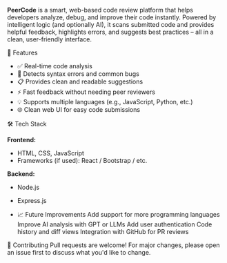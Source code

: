 **PeerCode** is a smart, web-based code review platform that helps developers analyze, debug, and improve their code instantly. Powered by intelligent logic (and optionally AI), it scans submitted code and provides helpful feedback, highlights errors, and suggests best practices – all in a clean, user-friendly interface.

🚀 Features

- ✅ Real-time code analysis
- 🐞 Detects syntax errors and common bugs
- 📋 Provides clean and readable suggestions
- ⚡ Fast feedback without needing peer reviewers
- 💡 Supports multiple languages (e.g., JavaScript, Python, etc.)
- 🌐 Clean web UI for easy code submissions

🛠️ Tech Stack

**Frontend:**
- HTML, CSS, JavaScript
- Frameworks (if used): React / Bootstrap / etc.

**Backend:**
- Node.js
- Express.js

- 📈 Future Improvements
Add support for more programming languages
Improve AI analysis with GPT or LLMs
Add user authentication
Code history and diff views
Integration with GitHub for PR reviews

🤝 Contributing
Pull requests are welcome! For major changes, please open an issue first to discuss what you'd like to change.

